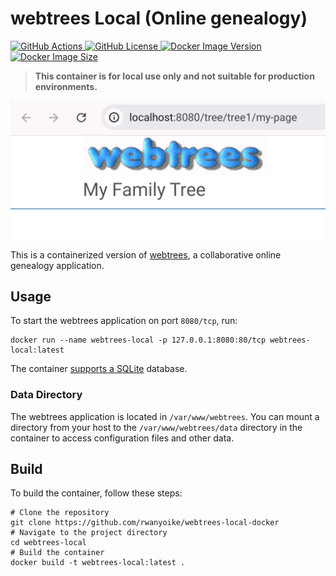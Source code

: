 # webtrees Local (Online genealogy)

[![GitHub Actions](https://img.shields.io/github/actions/workflow/status/rwanyoike/webtrees-local-docker/docker-image.yml?branch=main)
](https://github.com/rwanyoike/webtrees-local-docker/actions/workflows/docker-image.yml?query=branch%3Amain)
[![GitHub License](https://img.shields.io/github/license/rwanyoike/webtrees-local-docker)
](LICENSE.txt)
[![Docker Image Version](https://img.shields.io/docker/v/rwanyoike/webtrees-local)](https://hub.docker.com/r/rwanyoike/webtrees-local)
[![Docker Image Size](https://img.shields.io/docker/image-size/rwanyoike/webtrees-local)](https://hub.docker.com/r/rwanyoike/webtrees-local)

> **This container is for local use only and not suitable for production environments.**

<p align="center">
  <img src="assets/screenshot.png" alt="webtrees">
</p>

This is a containerized version of [webtrees](https://github.com/fisharebest/webtrees), a collaborative online genealogy application.

## Usage

To start the webtrees application on port `8080/tcp`, run:

```shell
docker run --name webtrees-local -p 127.0.0.1:8080:80/tcp webtrees-local:latest
```

The container [supports a SQLite](https://webtrees.net/install/requirements) database.

### Data Directory

The webtrees application is located in `/var/www/webtrees`. You can mount a directory from your host to the `/var/www/webtrees/data` directory in the container to access configuration files and other data.

## Build

To build the container, follow these steps:

```shell
# Clone the repository
git clone https://github.com/rwanyoike/webtrees-local-docker
# Navigate to the project directory
cd webtrees-local
# Build the container
docker build -t webtrees-local:latest .
```
